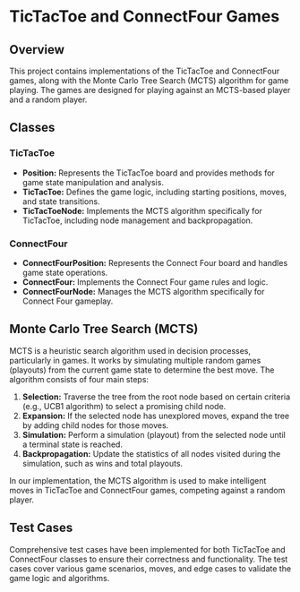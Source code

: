 # TicTacToe and ConnectFour Games

## Overview
This project contains implementations of the TicTacToe and ConnectFour games, along with the Monte Carlo Tree Search (MCTS) algorithm for game playing. The games are designed for playing against an MCTS-based player and a random player.

## Classes
### TicTacToe
- **Position:** Represents the TicTacToe board and provides methods for game state manipulation and analysis.
- **TicTacToe:** Defines the game logic, including starting positions, moves, and state transitions.
- **TicTacToeNode:** Implements the MCTS algorithm specifically for TicTacToe, including node management and backpropagation.

### ConnectFour
- **ConnectFourPosition:** Represents the Connect Four board and handles game state operations.
- **ConnectFour:** Implements the Connect Four game rules and logic.
- **ConnectFourNode:** Manages the MCTS algorithm specifically for Connect Four gameplay.

## Monte Carlo Tree Search (MCTS)
MCTS is a heuristic search algorithm used in decision processes, particularly in games. It works by simulating multiple random games (playouts) from the current game state to determine the best move. The algorithm consists of four main steps:
1. **Selection:** Traverse the tree from the root node based on certain criteria (e.g., UCB1 algorithm) to select a promising child node.
2. **Expansion:** If the selected node has unexplored moves, expand the tree by adding child nodes for those moves.
3. **Simulation:** Perform a simulation (playout) from the selected node until a terminal state is reached.
4. **Backpropagation:** Update the statistics of all nodes visited during the simulation, such as wins and total playouts.

In our implementation, the MCTS algorithm is used to make intelligent moves in TicTacToe and ConnectFour games, competing against a random player.

## Test Cases
Comprehensive test cases have been implemented for both TicTacToe and ConnectFour classes to ensure their correctness and functionality. The test cases cover various game scenarios, moves, and edge cases to validate the game logic and algorithms.
